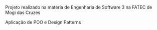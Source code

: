 Projeto realizado na matéria de Engenharia de Software 3 na FATEC de Mogi das Cruzes

Aplicação de POO e Design Patterns
